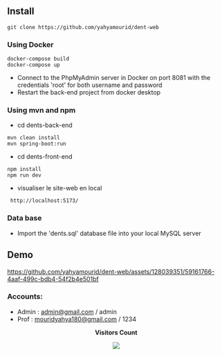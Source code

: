 ## Install
```
git clone https://github.com/yahyamourid/dent-web

```
### Using Docker 
```
docker-compose build
docker-compose up
```
- Connect to the PhpMyAdmin server in Docker on port 8081 with the credentials 'root' for both username and password
- Restart the back-end project from docker desktop

### Using mvn and npm
- cd dents-back-end
```
mvn clean install
mvn spring-boot:run 
```

- cd dents-front-end
```
npm install
npm run dev
```
- visualiser le site-web en local
```
 http://localhost:5173/
```
### Data base
- Import the 'dents.sql' database file into your local MySQL server 

## Demo




https://github.com/yahyamourid/dent-web/assets/128039351/59161766-4aaf-499c-bdb4-54f2b4e501bf



### Accounts:
- Admin : admin@gmail.com / admin
- Prof : mouridyahya180@gmail.com / 1234

<div align="center">
 <b style = {font-weight: 600}>Visitors Count</b>

<p align="center"><img align="center" src="https://profile-counter.glitch.me/{yahyamourid}/count.svg" /></p> 
<br>
</div>


